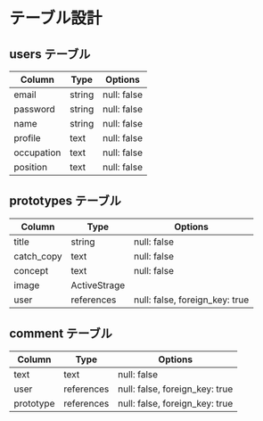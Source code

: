 # テーブル設計

## users テーブル

| Column    | Type   | Options     |
| --------  | ------ | ----------- |
| email     | string | null: false |
| password  | string | null: false |
| name      | string | null: false |
| profile   | text   | null: false |
| occupation| text   | null: false |
| position  | text   | null: false |

## prototypes テーブル

| Column    | Type   | Options     |
| ------    | ------ | ----------- |
| title     | string | null: false |
| catch_copy| text   | null: false |
| concept   | text   | null: false |
| image     | ActiveStrage |
| user      | references | null: false, foreign_key: true |


## comment テーブル

| Column     | Type       | Options                        |
| -------    | ---------- | ------------------------------ |
| text       | text       | null: false |
| user       | references | null: false, foreign_key: true |
| prototype  | references | null: false, foreign_key: true |